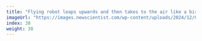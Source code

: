 ```yaml
---
title: "Flying robot leaps upwards and then takes to the air like a bird"
imageUrl: "https://images.newscientist.com/wp-content/uploads/2024/12/04124137/SEI_231807062.jpg?width=788"
index: 38
weight: 38
---
```


